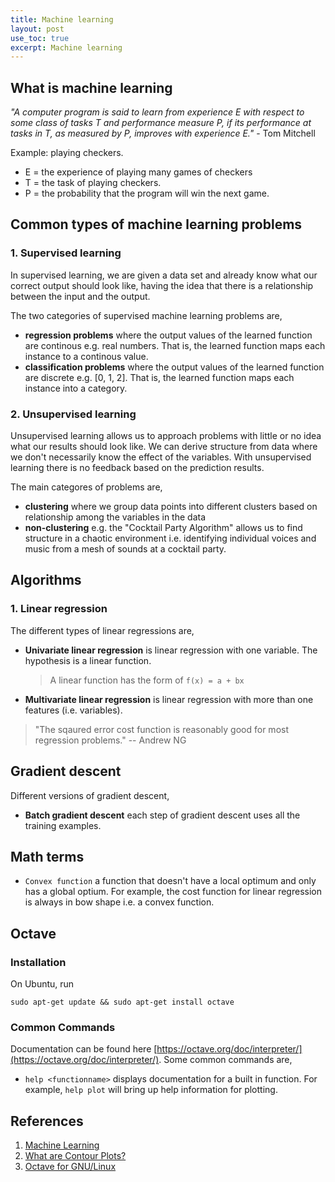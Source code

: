 ```yaml
---
title: Machine learning
layout: post
use_toc: true
excerpt: Machine learning
---
```


## What is machine learning

_"A computer program is said to learn from experience E with respect to some class of tasks T and performance measure P, if its performance at tasks in T, as measured by P, improves with experience E."_ - Tom Mitchell

Example: playing checkers.

- E = the experience of playing many games of checkers
- T = the task of playing checkers.
- P = the probability that the program will win the next game.

## Common types of machine learning problems

### 1. Supervised learning

In supervised learning, we are given a data set and already know what our correct output should look like, having the idea that there is a relationship between the input and the output.

The two categories of supervised machine learning problems are,

- **regression problems** where the output values of the learned function are continous e.g. real numbers. That is, the learned function maps each instance to a continous value.
- **classification problems** where the output values of the learned function are discrete e.g. [0, 1, 2]. That is, the learned function maps each instance into a category.

### 2. Unsupervised learning

Unsupervised learning allows us to approach problems with little or no idea what our results should look like. We can derive structure from data where we don't necessarily know the effect of the variables. With unsupervised learning there is no feedback based on the prediction results.

The main categores of problems are, 

- **clustering** where we group data points into different clusters based on relationship among the variables in the data
- **non-clustering** e.g. the "Cocktail Party Algorithm" allows us to find structure in a chaotic environment i.e. identifying individual voices and music from a mesh of sounds at a cocktail party.

## Algorithms

### 1. Linear regression

The different types of linear regressions are,

- **Univariate linear regression** is linear regression with one variable. The hypothesis is a linear function.
    > A linear function has the form of `f(x) = a + bx`
- **Multivariate linear regression** is linear regression with more than one features (i.e. variables).

> "The sqaured error cost function is reasonably good for most regression problems."
> -- Andrew NG

## Gradient descent

Different versions of gradient descent,

- **Batch gradient descent** each step of gradient descent uses all the training examples.

## Math terms

- `Convex function` a function that doesn't have a local optimum and only has a global optium. For example, the cost function for linear regression is always in bow shape i.e. a convex function.

## Octave

### Installation

On Ubuntu, run

```sudo apt-get update && sudo apt-get install octave```

### Common Commands

Documentation can be found here [https://octave.org/doc/interpreter/](https://octave.org/doc/interpreter/). Some common commands are,

- `help <functionname>` displays documentation for a built in function. For example, `help plot` will bring up help information for plotting.

## References

1. [Machine Learning](https://www.coursera.org/learn/machine-learning)
2. [What are Contour Plots?](https://www.statisticshowto.datasciencecentral.com/contour-plots/)
3. [Octave for GNU/Linux](http://wiki.octave.org/Octave_for_GNU/Linux)
